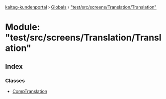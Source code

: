 [kaltag-kundenportal](../README.md) › [Globals](../globals.md) › ["test/src/screens/Translation/Translation"](_test_src_screens_translation_translation_.md)

# Module: "test/src/screens/Translation/Translation"

## Index

### Classes

* [CompTranslation](../classes/_test_src_screens_translation_translation_.comptranslation.md)
